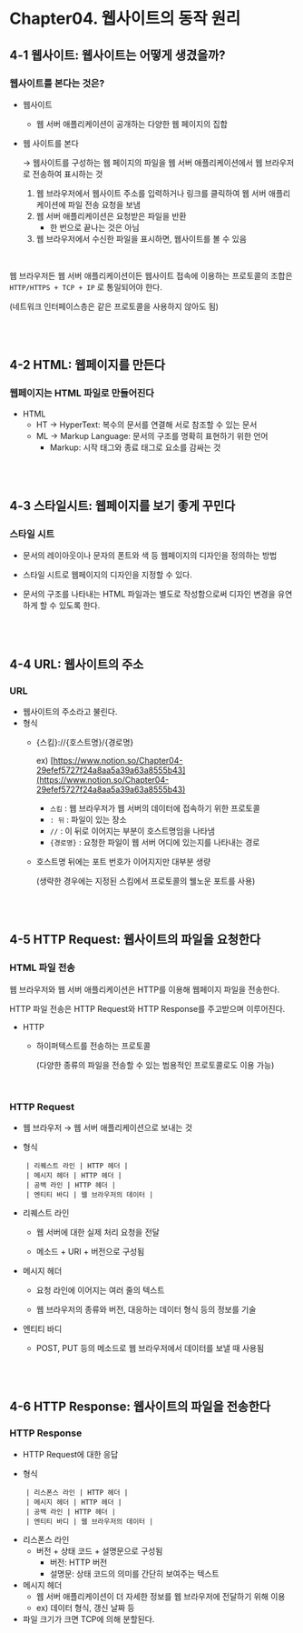 # Chapter04. 웹사이트의 동작 원리
## 4-1 웹사이트: 웹사이트는 어떻게 생겼을까?

### 웹사이트를 본다는 것은?

- 웹사이트
    - 웹 서버 애플리케이션이 공개하는 다양한 웹 페이지의 집합
- 웹 사이트를 본다

  → 웹사이트를 구성하는 웹 페이지의 파일을 웹 서버 애플리케이션에서 웹 브라우저로 전송하여 표시하는 것

    1. 웹 브라우저에서 웹사이트 주소를 입력하거나 링크를 클릭하여 웹 서버 애플리케이션에 파일 전송 요청을 보냄
    2. 웹 서버 애플리케이션은 요청받은 파일을 반환
        - 한 번으로 끝나는 것은 아님
    3. 웹 브라우저에서 수신한 파일을 표시하면, 웹사이트를 볼 수 있음

<br/>

웹 브라우저든 웹 서버 애플리케이션이든 웹사이트 접속에 이용하는 프로토콜의 조합은 `HTTP/HTTPS + TCP + IP` 로 통일되어야 한다.

(네트워크 인터페이스층은 같은 프로토콜을 사용하지 않아도 됨)

<br/><br/>

## 4-2 HTML: 웹페이지를 만든다

### 웹페이지는 HTML 파일로 만들어진다

- HTML
    - HT → HyperText: 복수의 문서를 연결해 서로 참조할 수 있는 문서
    - ML → Markup Language: 문서의 구조를 명확히 표현하기 위한 언어
        - Markup: 시작 태그와 종료 태그로 요소를 감싸는 것

<br/><br/>

## 4-3 스타일시트: 웹페이지를 보기 좋게 꾸민다

### 스타일 시트

- 문서의 레이아웃이나 문자의 폰트와 색 등  웹페이지의 디자인을 정의하는 방법

- 스타일 시트로 웹페이지의 디자인을 지정할 수 있다.
- 문서의 구조를 나타내는 HTML 파일과는 별도로 작성함으로써 디자인 변경을 유연하게 할 수 있도록 한다.

<br/><br/>

## 4-4 URL: 웹사이트의 주소

### URL

- 웹사이트의 주소라고 불린다.
- 형식
    - {스킴}://{호스트명}/{경로명}

      ex) [https://www.notion.so/Chapter04-29efef5727f24a8aa5a39a63a8555b43](https://www.notion.so/Chapter04-29efef5727f24a8aa5a39a63a8555b43)

        - `스킴` : 웹 브라우저가 웹 서버의 데이터에 접속하기 위한 프로토콜
        - `: 뒤` : 파일이 있는 장소
        - `//` : 이 뒤로 이어지는 부분이 호스트명임을 나타냄
        - `{경로명}` : 요청한 파일이 웹 서버 어디에 있는지를 나타내는 경로
    - 호스트명 뒤에는 포트 번호가 이어지지만 대부분 생량

      (생략한 경우에는 지정된 스킴에서 프로토콜의 웰노운 포트를 사용)

<br/><br/>

## 4-5 HTTP Request: 웹사이트의 파일을 요청한다

### HTML 파일 전송

웹 브라우저와 웹 서버 애플리케이션은 HTTP를 이용해 웹페이지 파일을 전송한다.

HTTP 파일 전송은 HTTP Request와 HTTP Response를 주고받으며 이루어진다.

- HTTP
    - 하이퍼텍스트를 전송하는 프로토콜

      (다양한 종류의 파일을 전송할 수 있는 범용적인 프로토콜로도 이용 가능)

<br/>

### HTTP Request

- 웹 브라우저 → 웹 서버 애플리케이션으로 보내는 것

- 형식

```
    | 리퀘스트 라인 | HTTP 헤더 |
    | 메시지 헤더 | HTTP 헤더 |
    | 공백 라인 | HTTP 헤더 |
    | 엔티티 바디 | 웹 브라우저의 데이터 |
```

- 리퀘스트 라인
    
    - 웹 서버에 대한 실제 처리 요청을 전달
    
    - 메소드 + URI + 버전으로 구성됨
- 메시지 헤더
    
    - 요청 라인에 이어지는 여러 줄의 텍스트
    
    - 웹 브라우저의 종류와 버전, 대응하는 데이터 형식 등의 정보를 기술
- 엔티티 바디
    - POST, PUT 등의 메소드로 웹 브라우저에서 데이터를 보낼 때 사용됨

<br/><br/>

## 4-6 HTTP Response: 웹사이트의 파일을 전송한다

### HTTP Response

- HTTP Request에 대한 응답

- 형식

```
    | 리스폰스 라인 | HTTP 헤더 |
    | 메시지 헤더 | HTTP 헤더 |
    | 공백 라인 | HTTP 헤더 |
    | 엔티티 바디 | 웹 브라우저의 데이터 |
```
    
- 리스폰스 라인
    - 버전 + 상태 코드 + 설명문으로 구성됨
        - 버전: HTTP 버전
        - 설명문: 상태 코드의 의미를 간단히 보여주는 텍스트
- 메시지 헤더
    - 웹 서버 애플리케이션이 더 자세한 정보를 웹 브라우저에 전달하기 위해 이용
    - ex) 데이터 형식, 갱신 날짜 등
- 파일 크기가 크면 TCP에 의해 분할된다.
